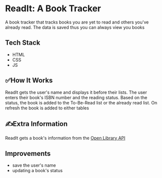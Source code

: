 # ReadIt: A Book Tracker
A book tracker that tracks books you are yet to read and others you've already read. The data is saved thus you can always view you books

## Tech Stack
- HTML
- CSS
- JS

## ✅How It Works
ReadIt gets the user's name and displays it before their lists. 
The user enters their book's ISBN number and the reading status.
Based on the status, the book is added to the To-Be-Read list or the already read list.
On refresh the book is added to either tables

## ✍Extra Information
ReadIt gets a book's information from the [Open Library API]("https://openlibrary.org")

## Improvements
- save the user's name
- updating a book's status
